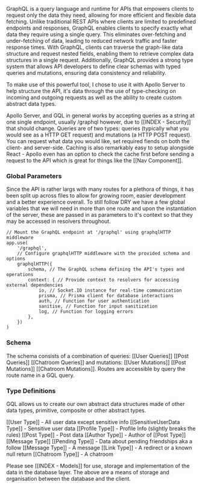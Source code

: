 GraphQL is a query language and runtime for APIs that empowers clients to request only the data they need, allowing for more efficient and flexible data fetching. Unlike traditional REST APIs where clients are limited to predefined endpoints and responses, GraphQL enables clients to specify exactly what data they require using a single query. This eliminates over-fetching and under-fetching of data, leading to reduced network traffic and faster response times. With GraphQL, clients can traverse the graph-like data structure and request nested fields, enabling them to retrieve complex data structures in a single request. Additionally, GraphQL provides a strong type system that allows API developers to define clear schemas with typed queries and mutations, ensuring data consistency and reliability.

To make use of this powerful tool, I chose to use it with Apollo Server to help structure the API, it's data through the use of type-checking on incoming and outgoing requests as well as the ability to create custom abstract data types.

Apollo Server, and GQL in general works by accepting queries as a string at one single endpoint, usually /graphql however, due to [[INDEX - Security]] that should change. Queries are of two types: queries (typically what you would see as a HTTP GET request) and mutations (a HTTP POST request). You can request what data you would like, set required fiends on both the client- and server-side. Caching is also remarkably easy to setup alongside React - Apollo even has an option to check the cache first before sending a request to the API which is great for things like the [[Nav Component]]. 


### Global Parameters

Since the API is rather largs with many routes for a plethora of things, it has been split up across files to allow for growing room, easier development and a better experience overall. To still follow DRY we have a few global variables that we will need in more than one route and upon the instantiation of the server, these are passed in as parameters to it's context so that they may be accessed in resolvers throughout.

```plaintext
// Mount the GraphQL endpoint at '/graphql' using graphqlHTTP middleware
app.use(
    '/graphql',
    // Configure graphqlHTTP middleware with the provided schema and options
    graphqlHTTP({
        schema, // The GraphQL schema defining the API's types and operations
        context: { // Provide context to resolvers for accessing external dependencies
            io, // Socket.IO instance for real-time communication
            prisma, // Prisma client for database interactions
            auth, // Function for user authentication
            sanitise, // Function for input sanitization
            log, // Function for logging errors
        },
    })
)
```



### Schema

The schema consists of a combination of queries: [[User Queries]] [[Post Queries]] [[Chatroom Queries]] and mutations: [[User Mutations]] [[Post Mutations]] [[Chatroom Mutations]]. Routes are accessible by query the route name in a GQL query.


### Type Definitions

GQL allows us to create our own abstract data structures made of other data types, primitive, composite or other abstract types.

[[User Type]] - All user data except sensitive info
[[SensitiveUserData Type]] - Sensitive user data
[[Profile Type]] - Profile Info (slightly breaks the rules)
[[Post Type]] - Post data
[[Author Type]] - Author of [[Post Type]] [[Message Type]]
[[Pending Type]] - Data about pending friendships aka a follow
[[Message Type]] - A message
[[Link Type]] - A redirect or a known null return
[[Chatroom Type]] - A chatroom

Please see [[INDEX - Models]] for use, storage and implementation of the data in the database layer. The above are a means of storage and organisation between the database and the client.


